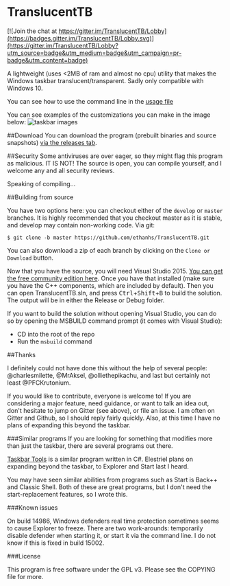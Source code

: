 # TranslucentTB

[![Join the chat at https://gitter.im/TranslucentTB/Lobby](https://badges.gitter.im/TranslucentTB/Lobby.svg)](https://gitter.im/TranslucentTB/Lobby?utm_source=badge&utm_medium=badge&utm_campaign=pr-badge&utm_content=badge)

A lightweight (uses <2MB of ram and almost no cpu) utility that makes the Windows taskbar translucent/transparent. Sadly only compatible with Windows 10.

You can see how to use the command line in the [usage file](usage.md)

You can see examples of the customizations you can make in the image below:
![taskbar images](https://i.imgur.com/QMnfswp.png)


##Download
You can download the program (prebuilt binaries and source snapshots) [via the releases tab](https://github.com/ethanhs/TranslucentTB/releases).

##Security
Some antiviruses are over eager, so they might flag this program as malicious. IT IS NOT! The source is open, you can compile yourself, and I welcome any and all security reviews.

Speaking of compiling...

##Building from source

You have two options here: you can checkout either of the `develop` or `master` branches. It is highly recommended that you checkout master as it is stable, and develop may contain non-working code.
 Via git:
```
$ git clone -b master https://github.com/ethanhs/TranslucentTB.git
```

You can also download a zip of each branch by clicking on the `Clone or Download` button.

Now that you have the source, you will need Visual Studio 2015. [You can get the free community edition here](https://www.visualstudio.com/vs/community/). 
Once you have that installed (make sure you have the C++ components, which are included by default). Then you can open TranslucentTB.sln, and press <kbd>Ctrl</kbd>+<kbd>Shift</kbd>+<kbd>B</kbd> to build the solution.
The output will be in either the Release or Debug folder.

If you want to build the solution without opening Visual Studio, you can do so by opening the MSBUILD command prompt (it comes with Visual Studio):
- CD into the root of the repo
- Run the `msbuild` command

##Thanks

I definitely could not have done this without the help of several people:
@charlesmilette, @MrAksel, @olliethepikachu, and last but certainly not least @PFCKrutonium.

If you would like to contribute, everyone is welcome to! If you are considering a major feature, need guidance, 
or want to talk an idea out, don't hesitate to jump on Gitter (see above), or file an issue. I am often on Gitter and Github, so I should reply fairly quickly.
Also, at this time I have no plans of expanding this beyond the taskbar.

###Similar programs
If you are looking for something that modifies more than just the taskbar, there are several programs out there.

[Taskbar Tools](https://github.com/Elestriel/TaskbarTools) is a similar program written in C#. Elestriel plans on expanding beyond the taskbar, to Explorer and Start last I heard.

You may have seen similar abilities from programs such as Start is Back++ and Classic Shell. Both of these are great programs, but I don't need the start-replacement features, so I wrote this.

###Known issues

On build 14986, Windows defenders real time protection sometimes seems to cause Explorer to freeze. There are two work-arounds: temporarily disable defender when starting it, or start it via the command line.
I do not know if this is fixed in build 15002.

###License

This program is free software under the GPL v3. Please see the COPYING file for more.
